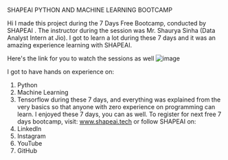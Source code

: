 SHAPEAI PYTHON AND MACHINE LEARNING BOOTCAMP

Hi I made this project during the 7 Days Free Bootcamp, conducted by SHAPEAI . The instructor during the session was Mr. Shaurya Sinha (Data Analyst Intern at Jio). I got to learn a lot during these 7 days and it was an amazing experience learning with SHAPEAI.

Here's the link for you to watch the sessions as well
![image](https://user-images.githubusercontent.com/91966142/193312338-823745df-f55c-4d62-9036-839a104edd42.png)

I got to have hands on experience on:
1. Python
2. Machine Learning
3. Tensorflow
during these 7 days, and everything was explained from the very basics so that anyone with zero experience on programming can learn. I enjoyed these 7 days, you can as well. To register for next free 7 days bootcamp, visit: www.shapeai.tech or follow SHAPEAI on:
1. LinkedIn
2. Instagram
3. YouTube
4. GitHub

